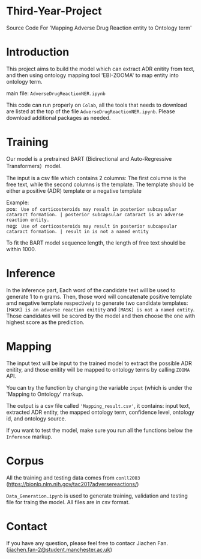 # Third-Year-Project

Source Code For 'Mapping Adverse Drug Reaction entity to Ontology term'

# Introduction
This project aims to build the model which can extract ADR enitity from text, and then using ontology mapping tool 'EBI-ZOOMA' to map entity into ontology term.

main file: ```AdverseDrugReactionNER.ipynb```

This code can run properly on ```Colab```, all the tools that needs to download are listed at the top of the file ```AdverseDrugReactionNER.ipynb```. Please download additional packages as needed.

# Training
Our model is a pretrained BART (Bidirectional and Auto-Regressive Transformers）model.

The input is a csv file which contains 2 columns: The first columne is the free text, while the second columns is the template. The template should be either a positive (ADR) template or a negative template 

Example:  
pos: ``` Use of corticosteroids may result in posterior subcapsular cataract formation. | posterior subcapsular cataract is an adverse reaction entity.```  
neg: ``` Use of corticosteroids may result in posterior subcapsular cataract formation. | result in is not a named entity``` 

To fit the BART model sequence length, the length of free text should be within 1000. 

# Inference

In the inference part, Each word of the candidate text will be used to generate 1 to n grams. Then, those word will concatenate positive template amd negative template respectively to generate two candidate templates: ```[MASK] is an adverse reaction enitity``` and ```[MASK] is not a named entity```. Those candidates will be scored by the model and then choose the one with highest score as the prediction.

# Mapping
The input text will be input to the trained model to extract the possible ADR enitity, and those enitity will be mapped to ontology terms by calling ```ZOOMA``` API.

You can try the function by changing the variable ```input``` (which is under the 'Mapping to Ontology' markup.

The output is a csv file called ```'Mapping_result.csv'```, it contains: input text, extracted ADR entity, the mapped ontology term, confidence level, ontology id, and ontology source.

If you want to test the model, make sure you run all the functions below the ```Inference``` markup.

# Corpus

All the training and testing data comes from ```conll2003``` (https://bionlp.nlm.nih.gov/tac2017adversereactions/)

```Data_Generation.ipynb``` is used to generate training, validation and testing file for traing the model. All files are in csv format.

# Contact

If you have any question, please feel free to contacr Jiachen Fan.
(<jiachen.fan-2@student.manchester.ac.uk>)

